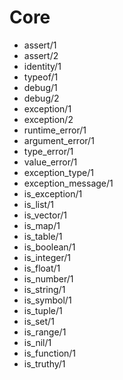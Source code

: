 # Core

- assert/1
- assert/2
- identity/1
- typeof/1
- debug/1
- debug/2
- exception/1
- exception/2
- runtime_error/1
- argument_error/1
- type_error/1
- value_error/1
- exception_type/1
- exception_message/1
- is_exception/1
- is_list/1
- is_vector/1
- is_map/1
- is_table/1
- is_boolean/1
- is_integer/1
- is_float/1
- is_number/1
- is_string/1
- is_symbol/1
- is_tuple/1
- is_set/1
- is_range/1
- is_nil/1
- is_function/1
- is_truthy/1